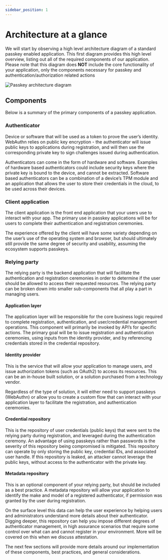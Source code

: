 ```yaml
---
sidebar_position: 1
---
```


# Architecture at a glance

We will start by observing a high level architecture diagram of a standard passkey enabled application. This first diagram provides this high level overview, listing out all of the required components of our application. Please note that this diagram does **NOT** include the core functionality of your application, only the components necessary for passkey and authentication/authorization related actions

![Passkey architecture diagram](/img/passkey_arch.jpg)

## Components

Below is a summary of the primary components of a passkey application.

### Authenticator

Device or software that will be used as a token to prove the user’s identity. WebAuthn relies on public key encryption - the authenticator will issue public keys to applications during registration, and will then use the corresponding private key to sign challenges issued during authentication.

Authenticators can come in the form of hardware and software. Examples of hardware based authenticators could include security keys where the private key is bound to the device, and cannot be extracted. Software based authenticators can be a combination of a device’s TPM module and an application that allows the user to store their credentials in the cloud, to be used across their devices.

### Client application

The client application is the front end application that your users use to interact with your app. The primary use in passkey applications will be for users to complete their authentication and registration ceremonies.

The experience offered by the client will have some variety depending on the user’s use of the operating system and browser, but should ultimately still provide the same degree of security and usability, assuming the ecosystem supports passkeys.

### Relying party

The relying party is the backend application that will facilitate the authentication and registration ceremonies in order to determine if the user should be allowed to access their requested resources. The relying party can be broken down into smaller sub-components that all play a part in managing users.

#### Application layer

The application layer will be responsible for the core business logic required to complete registration, authentication, and user/credential management operations. This component will primarily be invoked by API’s for specific actions. The primary goal will be to issue registration and authentication ceremonies, using inputs from the identity provider, and by referencing credentials stored in the credential repository.

#### Identity provider

This is the service that will allow your application to manage users, and issue authorization tokens (such as OAuth2) to access its resources. This can be an in-house built solution, or a solution purchased from a technology vendor.

Regardless of the type of solution, it will either need to support passkeys (WebAuthn) or allow you to create a custom flow that can interact with your application layer to facilitate the registration, and authentication ceremonies.

#### Credential repository

This is the repository of user credentials (public keys) that were sent to the relying party during registration, and leveraged during the authentication ceremony. An advantage of using passkeys rather than passwords is the severity of this repository being compromised is mitigated. This repository can operate by only storing the public key, credential IDs, and associated user handle. If this repository is leaked, an attacker cannot leverage the public keys, without access to the authenticator with the private key.

#### Metadata repository

This is an optional component of your relying party, but should be included as a best practice. A metadata repository will allow your application to identify the make and model of a registered authenticator, if permission was granted by the user during registration.

On the surface level this data can help the user experience by helping users and administrators understand more details about their authenticator. Digging deeper, this repository can help you impose different degrees of authenticator management, in high assurance scenarios that require some control over what can and cannot register in your environment. More will be covered on this when we discuss attestation.

The next few sections will provide more details around our implementation of these components, best practices, and general considerations.
